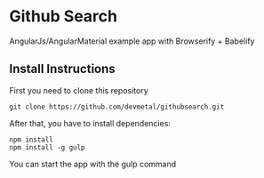 # Github Search

AngularJs/AngularMaterial example app with Browserify + Babelify

## Install Instructions

First you need to clone this repository
```
git clone https://github.com/devmetal/githubsearch.git
```

After that, you have to install dependencies:
```
npm install
npm install -g gulp
```

You can start the app with the gulp command

